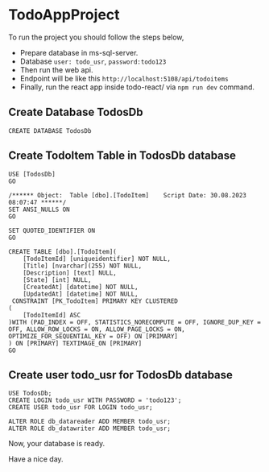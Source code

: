 # TodoAppProject
To run the project you should follow the steps below, 
- Prepare database in ms-sql-server.
- Database ```user: todo_usr```, ```password:todo123```
- Then run the web api.
- Endpoint will be like this ```http://localhost:5108/api/todoitems```
- Finally, run the react app inside todo-react/ via ```npm run dev``` command.


## Create Database TodosDb
```CREATE DATABASE TodosDb```
## Create TodoItem Table in TodosDb database 
```
USE [TodosDb]
GO

/****** Object:  Table [dbo].[TodoItem]    Script Date: 30.08.2023 08:07:47 ******/
SET ANSI_NULLS ON
GO

SET QUOTED_IDENTIFIER ON
GO

CREATE TABLE [dbo].[TodoItem](
	[TodoItemId] [uniqueidentifier] NOT NULL,
	[Title] [nvarchar](255) NOT NULL,
	[Description] [text] NULL,
	[State] [int] NULL,
	[CreatedAt] [datetime] NOT NULL,
	[UpdatedAt] [datetime] NOT NULL,
 CONSTRAINT [PK_TodoItem] PRIMARY KEY CLUSTERED 
(
	[TodoItemId] ASC
)WITH (PAD_INDEX = OFF, STATISTICS_NORECOMPUTE = OFF, IGNORE_DUP_KEY = OFF, ALLOW_ROW_LOCKS = ON, ALLOW_PAGE_LOCKS = ON, OPTIMIZE_FOR_SEQUENTIAL_KEY = OFF) ON [PRIMARY]
) ON [PRIMARY] TEXTIMAGE_ON [PRIMARY]
GO
```

## Create user todo_usr for TodosDb database 
```
USE TodosDb;
CREATE LOGIN todo_usr WITH PASSWORD = 'todo123';
CREATE USER todo_usr FOR LOGIN todo_usr;

ALTER ROLE db_datareader ADD MEMBER todo_usr;
ALTER ROLE db_datawriter ADD MEMBER todo_usr;
```

Now, your database is ready.

Have a nice day.
